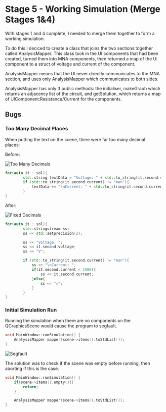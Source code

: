 # Stage 5 - Working Simulation (Merge Stages 1&4)

With stages 1 and 4 complete, I needed to merge them together to form a working simulation.

To do this I deciced to create a class that joins the two sections together called AnalysisMapper.
This class took in the UI components that had been created, turned them into MNA components, then returned a map of the
UI component to a struct of voltage and current of the component.

AnalysisMapper means that the UI never directly communicates to the MNA section, and uses only AnalysisMapper which communicates to both sides.

AnalysisMapper has only 3 public methods: the initialiser, makeGraph which returns an adjacency list of the circuit, and getSolution, which returns
a map of UIComponent:Resistance/Current for the components.

## Bugs

### Too Many Decimal Places

When putting the text on the scene, there were far too many decimal places:

Before:

![Too Many Decimals](images/decimals_before.png)

```cpp
for(auto it : sol){
        std::string textData = "Voltage: " + std::to_string(it.second.voltage) + "V";
        if (std::to_string(it.second.current) != "nan"){
            textData += "\nCurrent: " + std::to_string(it.second.current) + "A";
        }
}
```

After:

![Fixed Decimals](images/decimals_after.png)

```cpp
for(auto it : sol){
        std::stringstream ss;
        ss << std::setprecision(2);

        ss << "Voltage: ";
        ss << it.second.voltage;
        ss << "V";

        if (std::to_string(it.second.current) != "nan"){
            ss << "\nCurrent: ";
            if(it.second.current < 1000){
                ss << it.second.current;
            }else{
                ss << "∞";
            }
        }
}
```

### Initial Simulation Run

Running the simulation when there are no components on the QGraphicsScene would cause the program to segfault.

```cpp
void MainWindow::runSimulation() {
    AnalysisMapper mapper(scene->items().toStdList());
}
```

![Segfault](images/segfault_1.png)

The solution was to check if the scene was empty before running, then aborting if this is the case.

```cpp
void MainWindow::runSimulation() {
    if(scene->items().empty()){
        return;
    }

    AnalysisMapper mapper(scene->items().toStdList());
}
```
